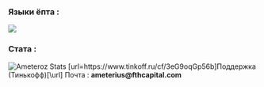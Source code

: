 ### Языки ёпта :
<img src="https://github-readme-stats.vercel.app/api/top-langs/?username=ameterius&theme=react"/>

### Стата :
<img alt="Ameteroz Stats" src="https://denvercoder1-github-readme-stats.vercel.app/api/?username=ameterius&show_icons=true&include_all_commits=true&count_private=true&theme=react&hide_border=true&bg_color=1F222E&title_color=68C3D4&icon_color=FFE8D1&hide_title=true&hide=contribs"/>
[url=https://www.tinkoff.ru/cf/3eG9oqGp56b]Поддержка (Тинькофф)[\url]
Почта : <b>ameterius@fthcapital.com</b>
